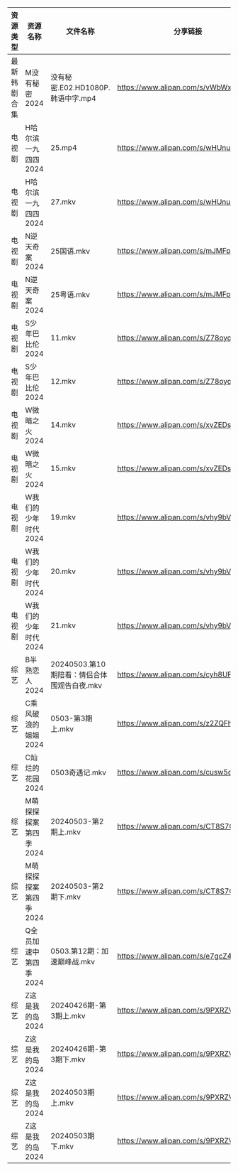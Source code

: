 | 资源类型   | 资源名称          | 文件名称                          | 分享链接                                 | 更新时间                |
| ------ | ------------- | ----------------------------- | ------------------------------------ | ------------------- |
| 最新韩剧合集 | M没有秘密2024     | 没有秘密.E02.HD1080P.韩语中字.mp4     | https://www.alipan.com/s/vWbWx1d5SMf | 2024-05-03 18:09:00 |
| 电视剧    | H哈尔滨一九四四2024  | 25.mp4                        | https://www.alipan.com/s/wHUnuKR1v6V | 2024-05-03 20:05:21 |
| 电视剧    | H哈尔滨一九四四2024  | 27.mkv                        | https://www.alipan.com/s/wHUnuKR1v6V | 2024-05-03 20:05:20 |
| 电视剧    | N逆天奇案2024     | 25国语.mkv                      | https://www.alipan.com/s/mJMFp4HEXy4 | 2024-05-03 22:07:15 |
| 电视剧    | N逆天奇案2024     | 25粤语.mkv                      | https://www.alipan.com/s/mJMFp4HEXy4 | 2024-05-03 22:07:15 |
| 电视剧    | S少年巴比伦2024    | 11.mkv                        | https://www.alipan.com/s/Z78oyo94HpR | 2024-05-03 20:06:02 |
| 电视剧    | S少年巴比伦2024    | 12.mkv                        | https://www.alipan.com/s/Z78oyo94HpR | 2024-05-03 20:06:02 |
| 电视剧    | W微暗之火2024     | 14.mkv                        | https://www.alipan.com/s/xvZEDs4b7e5 | 2024-05-03 20:06:23 |
| 电视剧    | W微暗之火2024     | 15.mkv                        | https://www.alipan.com/s/xvZEDs4b7e5 | 2024-05-03 20:06:22 |
| 电视剧    | W我们的少年时代2024  | 19.mkv                        | https://www.alipan.com/s/vhy9bVKq38T | 2024-05-03 14:10:37 |
| 电视剧    | W我们的少年时代2024  | 20.mkv                        | https://www.alipan.com/s/vhy9bVKq38T | 2024-05-03 14:10:37 |
| 电视剧    | W我们的少年时代2024  | 21.mkv                        | https://www.alipan.com/s/vhy9bVKq38T | 2024-05-03 14:10:37 |
| 综艺     | B半熟恋人2024     | 20240503.第10期陪看：情侣合体围观告白夜.mkv | https://www.alipan.com/s/cyh8UPQtN4p | 2024-05-03 22:08:37 |
| 综艺     | C乘风破浪的姐姐2024  | 0503-第3期上.mkv                 | https://www.alipan.com/s/z2ZQFhKX5nR | 2024-05-03 14:11:08 |
| 综艺     | C灿烂的花园2024    | 0503奇遇记.mkv                   | https://www.alipan.com/s/cusw5oJaLFV | 2024-05-03 14:11:13 |
| 综艺     | M萌探探探案第四季2024 | 20240503-第2期上.mkv             | https://www.alipan.com/s/CT8S7QehFWz | 2024-05-03 14:11:41 |
| 综艺     | M萌探探探案第四季2024 | 20240503-第2期下.mkv             | https://www.alipan.com/s/CT8S7QehFWz | 2024-05-03 14:11:40 |
| 综艺     | Q全员加速中第四季2024 | 0503.第12期：加速巅峰战.mkv           | https://www.alipan.com/s/e7gcZ4pytd9 | 2024-05-03 22:09:33 |
| 综艺     | Z这是我的岛2024    | 20240426期-第3期上.mkv            | https://www.alipan.com/s/9PXRZVhrjvh | 2024-05-03 14:12:19 |
| 综艺     | Z这是我的岛2024    | 20240426期-第3期下.mkv            | https://www.alipan.com/s/9PXRZVhrjvh | 2024-05-03 14:12:19 |
| 综艺     | Z这是我的岛2024    | 20240503期上.mkv                | https://www.alipan.com/s/9PXRZVhrjvh | 2024-05-03 14:12:19 |
| 综艺     | Z这是我的岛2024    | 20240503期下.mkv                | https://www.alipan.com/s/9PXRZVhrjvh | 2024-05-03 14:12:18 |
